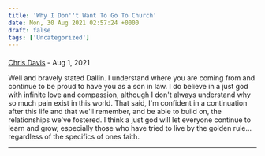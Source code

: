 ```yaml
---
title: 'Why I Don''t Want To Go To Church'
date: Mon, 30 Aug 2021 02:57:24 +0000
draft: false
tags: ['Uncategorized']
---
```



#### 
[Chris Davis]( "cdavis.ut@gmail.com") - <time datetime="2021-08-30 16:30:07">Aug 1, 2021</time>

Well and bravely stated Dallin. I understand where you are coming from and continue to be proud to have you as a son in law. I do believe in a just god with infinite love and compassion, although I don't always understand why so much pain exist in this world. That said, I'm confident in a continuation after this life and that we'll remember, and be able to build on, the relationships we've fostered. I think a just god will let everyone continue to learn and grow, especially those who have tried to live by the golden rule... regardless of the specifics of ones faith.
<hr />
